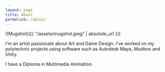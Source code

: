 ```yaml
---
layout: page
title: About
permalink: /about/
---
```

![Mugshot]({{ "/assets/mugshot.jpeg" | absolute_url }})

I'm an artist passionate about Art and Game Design. I've worked on my polytechnic projects using software such as Autodesk Maya, Mudbox and Unity. 

I have a Diploma in Multimedia Animation.
